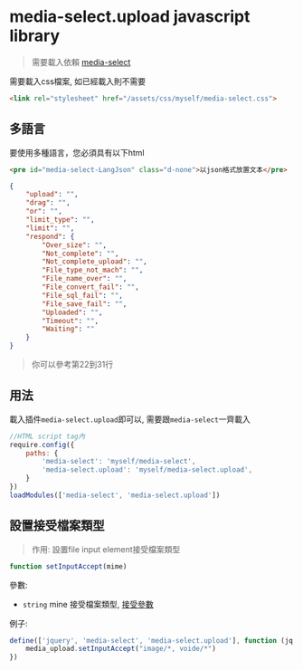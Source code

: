 media-select.upload javascript library
===
> 需要載入依賴 [media-select](media-select.js.md)

需要載入css檔案, 如已經載入則不需要
```html
<link rel="stylesheet" href="/assets/css/myself/media-select.css">
```

多語言
---
要使用多種語言，您必須具有以下html
```html
<pre id="media-select-LangJson" class="d-none">以json格式放置文本</pre>
```
```json
{
    "upload": "",
    "drag": "",
    "or": "",
    "limit_type": "",
    "limit": "",
    "respond": {
        "Over_size": "",
        "Not_complete": "",
        "Not_complete_upload": "",
        "File_type_not_mach": "",
        "File_name_over": "",
        "File_convert_fail": "",
        "File_sql_fail": "",
        "File_save_fail": "",
        "Uploaded": "",
        "Timeout": "",
        "Waiting": ""
    }
}
```
> 你可以參考第22到31行

用法
---
載入插件`media-select.upload`即可以, 需要跟`media-select`一齊載入
```javascript
//HTML script tag內
require.config({
    paths: {
        'media-select': 'myself/media-select',
        'media-select.upload': 'myself/media-select.upload',
    }
})
loadModules(['media-select', 'media-select.upload'])
```

設置接受檔案類型
---
> 作用: 設置file input element接受檔案類型

 ```javascript
function setInputAccept(mime)
```

參數:

* `string` mine 接受檔案類型, [接受參數](https://developer.mozilla.org/en-US/docs/Web/HTML/Element/input/file#accept)

例子:

```javascript
define(['jquery', 'media-select', 'media-select.upload'], function (jq, media_select, media_upload) {
    media_upload.setInputAccept("image/*, voide/*")
})
```